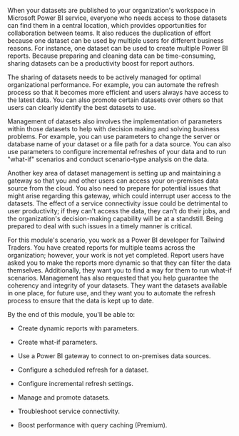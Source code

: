 When your datasets are published to your organization's workspace in Microsoft Power BI service, everyone who needs access to those datasets can find them in a central location, which provides opportunities for collaboration between teams. It also reduces the duplication of effort because one dataset can be used by multiple users for different business reasons. For instance, one dataset can be used to create multiple Power BI reports. Because preparing and cleaning data can be time-consuming, sharing datasets can be a productivity boost for report authors.

The sharing of datasets needs to be actively managed for optimal organizational performance. For example, you can automate the refresh process so that it becomes more efficient and users always have access to the latest data. You can also promote certain datasets over others so that users can clearly identify the best datasets to use.

Management of datasets also involves the implementation of parameters within those datasets to help with decision making and solving business problems. For example, you can use parameters to change the server or database name of your dataset or a file path for a data source. You can also use parameters to configure incremental refreshes of your data and to run "what-if" scenarios and conduct scenario-type analysis on the data.

Another key area of dataset management is setting up and maintaining a gateway so that you and other users can access your on-premises data source from the cloud. You also need to prepare for potential issues that might arise regarding this gateway, which could interrupt user access to the datasets. The effect of a service connectivity issue could be detrimental to user productivity; if they can't access the data, they can't do their jobs, and the organization's decision-making capability will be at a standstill. Being prepared to deal with such issues in a timely manner is critical.

For this module's scenario, you work as a Power BI developer for Tailwind Traders. You have created reports for multiple teams across the organization; however, your work is not yet completed. Report users have asked you to make the reports more dynamic so that they can filter the data themselves. Additionally, they want you to find a way for them to run what-if scenarios. Management has also requested that you help guarantee the coherency and integrity of your datasets. They want the datasets available in one place, for future use, and they want you to automate the refresh process to ensure that the data is kept up to date.

By the end of this module, you'll be able to: 

- Create dynamic reports with parameters.

- Create what-if parameters.

- Use a Power BI gateway to connect to on-premises data sources.

- Configure a scheduled refresh for a dataset. 

- Configure incremental refresh settings.

- Manage and promote datasets.

- Troubleshoot service connectivity.

- Boost performance with query caching (Premium).

